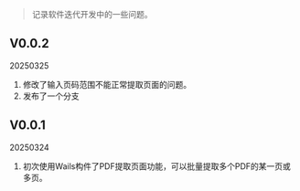 
> 记录软件迭代开发中的一些问题。




## V0.0.2
20250325
1. 修改了输入页码范围不能正常提取页面的问题。
2. 发布了一个分支

## V0.0.1 
20250324
1. 初次使用Wails构件了PDF提取页面功能，可以批量提取多个PDF的某一页或多页。